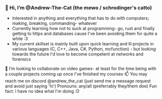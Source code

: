 ### 👋 Hi, I’m @Andrew-The-Cat (the mewo / schrodinger's catto)
- Interested in anything and everything that has to do with computers; making, breaking, commanding- whatever
- Currently learning how not to suck at programming- go, rust and finally getting to https and databases cause I've been avoiding them for quite a while :3
- My current skillset is mainly built upon quick learning and lil projects in various languages (C, C++, Java, C#, Python, mcfunction) - but looking towards the future I'd love to become competent at networks and forensics

💞️ I’m looking to collaborate on video games- at least for the time being with a couple projects coming up once I've finished my courses
📫 You may reach me on discord @andrew_the_cat (just send me a message request and avoid just saying 'hi')
Pronouns: any/all (preferrably they/them doe)
Fun fact: I have no idea what I'm doing :D

<!---
Andrew-The-Cat/Andrew-The-Cat is a ✨ special ✨ repository because its `README.md` (this file) appears on your GitHub profile.
You can click the Preview link to take a look at your changes.
--->
